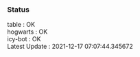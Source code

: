 ### Status


table : OK  
hogwarts : OK  
icy-bot : OK  
Latest Update : 2021-12-17 07:07:44.345672
